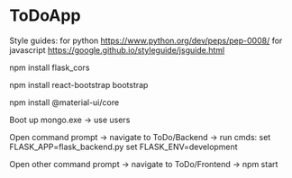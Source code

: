 # ToDoApp

Style guides:
  for python https://www.python.org/dev/peps/pep-0008/
  for javascript https://google.github.io/styleguide/jsguide.html

npm install flask_cors

npm install react-bootstrap bootstrap

npm install @material-ui/core


Boot up mongo.exe -> use users

Open command prompt -> navigate to ToDo/Backend -> run cmds:
    set FLASK_APP=flask_backend.py
    set FLASK_ENV=development
    
Open other command prompt -> navigate to ToDo/Frontend -> npm start

